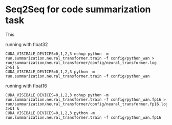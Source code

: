 # Seq2Seq for code summarization task
This 

running with float32
```shell script
CUDA_VISIBALE_DEVICES=0,1,2,3 nohup python -m run.summarization.neural_transformer.train -f config/python_wan > run/summarization/neural_transformer/config/neural_transformer.log 2>&1 &
CUDA_VISIBALE_DEVICES=0,1,2,3 python -m run.summarization.neural_transformer.train -f config/python_wan
```
running with float16
```shell script
CUDA_VISIBALE_DEVICES=0,1,2,3 nohup python -m run.summarization.neural_transformer.train -f config/python_wan.fp16 > run/summarization/neural_transformer/config/neural_transformer.fp16.log 2>&1 &
CUDA_VISIBALE_DEVICES=0,1,2,3 python -m run.summarization.neural_transformer.train -f config/python_wan.fp16
```